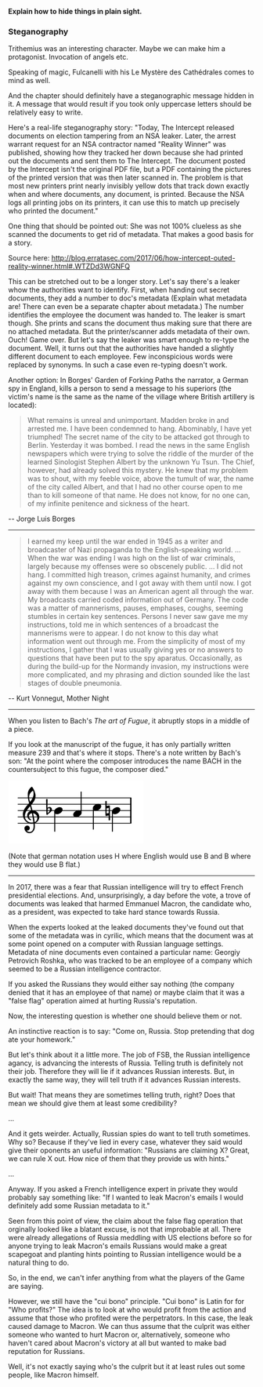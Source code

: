 **Explain how to hide things in plain sight.**

### Steganography

Trithemius was an interesting character. Maybe we can make him a protagonist. Invocation of angels etc.

Speaking of magic, Fulcanelli with his Le Mystère des Cathédrales comes to mind as well.

And the chapter should definitely have a steganographic message hidden in it. A message that would result if you took only uppercase letters should be relatively easy to write.

Here's a real-life steganography story: "Today, The Intercept released documents on election tampering from an NSA leaker. Later, the arrest warrant request for an NSA contractor named "Reality Winner" was published, showing how they tracked her down because she had printed out the documents and sent them to The Intercept. The document posted by the Intercept isn't the original PDF file, but a PDF containing the pictures of the printed version that was then later scanned in. The problem is that most new printers print nearly invisibly yellow dots that track down exactly when and where documents, any document, is printed. Because the NSA logs all printing jobs on its printers, it can use this to match up precisely who printed the document."

One thing that should be pointed out: She was not 100% clueless as she scanned the documents to get rid of metadata. That makes a good basis for a story.

Source here: http://blog.erratasec.com/2017/06/how-intercept-outed-reality-winner.html#.WTZDd3WGNFQ

This can be stretched out to be a longer story. Let's say there's a leaker whow the authorities want to identify. First, when handing out secret documents, they add a number to doc's metadata (Explain what metadata are! There can even be a separate chapter about metadata.) The number identifies the employee the document was handed to. The leaker is smart though. She prints and scans the document thus making sure that there are no attached metadata. But the printer/scanner adds metadata of their own. Ouch! Game over. But let's say the leaker was smart enough to re-type the document. Well, it turns out that the authorities have handed a slightly different document to each employee. Few inconspicious words were replaced by synonyms. In such a case even re-typing doesn't work.

Another option: In Borges' Garden of Forking Paths the narrator, a German spy in England, kills a person to send a message to his superiors (the victim's name is the same as the name of the village where British artillery is located):

> What remains is unreal and unimportant. Madden broke in and arrested me. I have been condemned to hang. Abominably, I have yet triumphed! The secret name of the city to be attacked got through to Berlin. Yesterday it was bombed. I read the news in the same English newspapers which were trying to solve the riddle of the murder of the learned Sinologist Stephen Albert by the unknown Yu Tsun. The Chief, however, had already solved this mystery. He knew that my problem was to shout, with my feeble voice, above the tumult of war, the name of the city called Albert, and that I had no other course open to me than to kill someone of that name. He does not know, for no one can, of my infinite penitence and sickness of the heart.

-- Jorge Luis Borges

***

> I earned my keep until the war ended in 1945 as a writer and broadcaster of Nazi propaganda to the English-speaking world. ... When the war was ending I was high on the list of war criminals, largely because my offenses were so obscenely public. ... I did not hang. I committed high treason, crimes against humanity, and crimes against my own conscience, and I got away with them until now. I got away with them because I was an American agent all through the war. My broadcasts carried coded information out of Germany. The code was a matter of mannerisms, pauses, emphases, coughs, seeming stumbles in certain key sentences. Persons I never saw gave me my instructions, told me in which sentences of a broadcast the mannerisms were to appear. I do not know to this day what information went out through me. From the simplicity of most of my instructions, I gather that I was usually giving yes or no answers to questions that have been put to the spy aparatus. Occasionally, as during the build-up for the Normandy invasion, my instructions were more complicated, and my phrasing and diction sounded like the last stages of double pneumonia.

-- Kurt Vonnegut, Mother Night

***

When you listen to Bach's _The art of Fugue_, it abruptly stops in a middle of a piece.

If you look at the manuscript of the fugue, it has only partially written measure 239 and that's where it stops. There's a note written by Bach's son: "At the point where the composer introduces the name BACH in the countersubject to this fugue, the composer died."

![](bach.png)

(Note that german notation uses H where English would use B and B where they would use B flat.)

***

In 2017, there was a fear that Russian intelligence will try to effect French presidential elections. And, unsurprisingly, a day before the vote, a trove of documents was leaked that harmed Emmanuel Macron, the candidate who, as a president, was expected to take hard stance towards Russia.

When the experts looked at the leaked documents they've found out that some of the metadata was in cyrilic, which means that the document was at some point opened on a computer with Russian language settings. Metadata of nine documents even contained a particular name: Georgiy Petrovich Roshka, who was tracked to be an employee of a company which seemed to be a Russian intelligence contractor.

If you asked the Russians they would either say nothing (the company denied that it has an employee of that name) or maybe claim that it was a "false flag" operation aimed at hurting Russia's reputation.

Now, the interesting question is whether one should believe them or not.

An instinctive reaction is to say: "Come on, Russia. Stop pretending that dog ate your homework."

But let's think about it a little more. The job of FSB, the Russian intelligence agancy, is advancing the interests of Russia. Telling truth is definitely not their job. Therefore they will lie if it advances Russian interests. But, in exactly the same way, they will tell truth if it advances Russian interests.

But wait! That means they are sometimes telling truth, right? Does that mean we should give them at least some credibility?

...

And it gets weirder. Actually, Russian spies do want to tell truth sometimes. Why so? Because if they've lied in every case, whatever they said would give their oponents an useful information: "Russians are claiming X? Great, we can rule X out. How nice of them that they provide us with hints."

...

Anyway. If you asked a French intelligence expert in private they would probably say something like: "If I wanted to leak Macron's emails I would definitely add some Russian metadata to it."

Seen from this point of view, the claim about the false flag operation that orginally looked like a blatant excuse, is not that improbable at all. There were already allegations of Russia meddling with US elections before so for anyone trying to leak Macron's emails Russians would make a great scapegoat and planting hints pointing to Russian intelligence would be a natural thing to do.

So, in the end, we can't infer anything from what the players of the Game are saying.

However, we still have the "cui bono" principle. "Cui bono" is Latin for for "Who profits?" The idea is to look at who would profit from the action and assume that those who profited were the perpetrators. In this case, the leak caused damage to Macron. We can thus assume that the culprit was either someone who wanted to hurt Macron or, alternatively, someone who haven't cared about Macron's victory at all but wanted to make bad reputation for Russians.

Well, it's not exactly saying who's the culprit but it at least rules out some people, like Macron himself.




